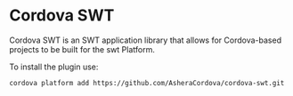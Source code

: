 # Cordova SWT

Cordova SWT is an SWT application library that allows for Cordova-based projects to be built for the swt Platform. 

To install the plugin use:

```
cordova platform add https://github.com/AsheraCordova/cordova-swt.git
```
